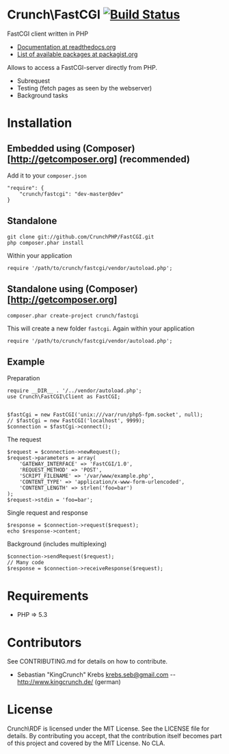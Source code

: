 Crunch\FastCGI [![Build Status](https://secure.travis-ci.org/CrunchPHP/FastCGI.png)](http://travis-ci.org/CrunchPHP/FastCGI)
===
FastCGI client written in PHP

* [Documentation at readthedocs.org](http://crunchfastcgi.readthedocs.org/en/latest/)
* [List of available packages at packagist.org](http://packagist.org/packages/crunch/fastcgi)


Allows to access a FastCGI-server directly from PHP.

- Subrequest
- Testing (fetch pages as seen by the webserver)
- Background tasks


Installation
===
Embedded using (Composer)[http://getcomposer.org] (recommended)
---
Add it to your `composer.json`

    "require": {
        "crunch/fastcgi": "dev-master@dev"
    }

Standalone
---

    git clone git://github.com/CrunchPHP/FastCGI.git
    php composer.phar install

Within your application

    require '/path/to/crunch/fastcgi/vendor/autoload.php';

Standalone using (Composer)[http://getcomposer.org]
---

    composer.phar create-project crunch/fastcgi

This will create a new folder `fastcgi`. Again within your application

    require '/path/to/crunch/fastcgi/vendor/autoload.php';


Example
---

Preparation

    require __DIR__ . '/../vendor/autoload.php';
    use Crunch\FastCGI\Client as FastCGI;


    $fastCgi = new FastCGI('unix:///var/run/php5-fpm.socket', null);
    // $fastCgi = new FastCGI('localhost', 9999);
    $connection = $fastCgi->connect();

The request

    $request = $connection->newRequest();
    $request->parameters = array(
        'GATEWAY_INTERFACE' => 'FastCGI/1.0',
        'REQUEST_METHOD' => 'POST',
        'SCRIPT_FILENAME' => '/var/www/example.php',
        'CONTENT_TYPE' => 'application/x-www-form-urlencoded',
        'CONTENT_LENGTH' => strlen('foo=bar')
    );
    $request->stdin = 'foo=bar';

Single request and response

    $response = $connection->request($request);
    echo $response->content;

Background (includes multiplexing)

    $connection->sendRequest($request);
    // Many code
    $response = $connection->receiveResponse($request);

Requirements
============
* PHP => 5.3

Contributors
============
See CONTRIBUTING.md for details on how to contribute.

* Sebastian "KingCrunch" Krebs <krebs.seb@gmail.com> -- http://www.kingcrunch.de/ (german)

License
=======
Crunch\RDF is licensed under the MIT License. See the LICENSE file for details. By contributing you accept, that
the contribution itself becomes part of this project and covered by the MIT License. No CLA.
